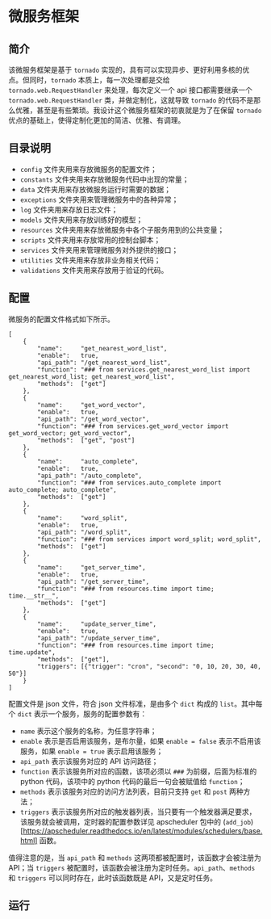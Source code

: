 # 微服务框架

## 简介

该微服务框架是基于 `tornado` 实现的，具有可以实现异步、更好利用多核的优点。但同时，`tornado` 本质上，每一次处理都是交给 `tornado.web.RequestHandler` 来处理，每次定义一个 api 接口都需要继承一个 `tornado.web.RequestHandler` 类，并做定制化，这就导致 `tornado` 的代码不是那么优雅，甚至是有些繁琐。我设计这个微服务框架的初衷就是为了在保留 `tornado` 优点的基础上，使得定制化更加的简洁、优雅、有调理。

## 目录说明

- `config` 文件夹用来存放微服务的配置文件；
- `constants` 文件夹用来存放微服务代码中出现的常量；
- `data` 文件夹用来存放微服务运行时需要的数据；
- `exceptions` 文件夹用来管理微服务中的各种异常；
- `log` 文件夹用来存放日志文件；
- `models` 文件夹用来存放训练好的模型；
- `resources` 文件夹用来存放微服务中各个子服务用到的公共变量；
- `scripts` 文件夹用来存放常用的控制台脚本；
- `services` 文件夹用来管理微服务对外提供的接口；
- `utilities` 文件夹用来存放非业务相关代码；
- `validations` 文件夹用来存放用于验证的代码。

## 配置

微服务的配置文件格式如下所示。

    [
        {
            "name":     "get_nearest_word_list",
            "enable":   true,
            "api_path": "/get_nearest_word_list",
            "function": "### from services.get_nearest_word_list import get_nearest_word_list; get_nearest_word_list",
            "methods":  ["get"]
        },
        {
            "name":     "get_word_vector",
            "enable":   true,
            "api_path": "/get_word_vector",
            "function": "### from services.get_word_vector import get_word_vector; get_word_vector",
            "methods":  ["get", "post"]
        },
        {
            "name":     "auto_complete",
            "enable":   true,
            "api_path": "/auto_complete",
            "function": "### from services.auto_complete import auto_complete; auto_complete",
            "methods":  ["get"]
        },
        {
            "name":     "word_split",
            "enable":   true,
            "api_path": "/word_split",
            "function": "### from services import word_split; word_split",
            "methods":  ["get"]
        },
        {
            "name":     "get_server_time",
            "enable":   true,
            "api_path": "/get_server_time",
            "function": "### from resources.time import time; time.__str__",
            "methods":  ["get"]
        },
        {
            "name":     "update_server_time",
            "enable":   true,
            "api_path": "/update_server_time",
            "function": "### from resources.time import time; time.update",
            "methods":  ["get"],
            "triggers": [{"trigger": "cron", "second": "0, 10, 20, 30, 40, 50"}]
        }
    ]

配置文件是 json 文件，符合 json 文件标准，是由多个 `dict` 构成的 `list`。其中每个 `dict` 表示一个服务，服务的配置参数有：

- `name` 表示这个服务的名称，为任意字符串；
- `enable` 表示是否启用该服务，是布尔量，如果 `enable = false` 表示不启用该服务，如果 `enable = true` 表示启用该服务；
- `api_path` 表示该服务对应的 API 访问路径；
- `function` 表示该服务所对应的函数，该项必须以 `###` 为前缀，后面为标准的 python 代码，该项中的 python 代码的最后一句会被赋值给 `function`；
- `methods` 表示该服务对应的访问方法列表，目前只支持 `get` 和 `post` 两种方法；
- `triggers` 表示该服务所对应的触发器列表，当只要有一个触发器满足要求，该服务就会被调用，定时器的配置参数详见 apscheduler 包中的 (`add_job`)[https://apscheduler.readthedocs.io/en/latest/modules/schedulers/base.html] 函数。

值得注意的是，当 `api_path` 和 `methods` 这两项都被配置时，该函数才会被注册为 API；当 `triggers` 被配置时，该函数会被注册为定时任务。`api_path`、`methods` 和 `triggers` 可以同时存在，此时该函数既是 API，又是定时任务。

## 运行

